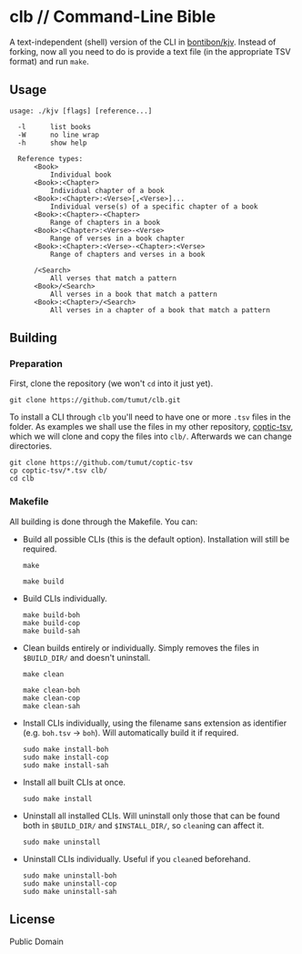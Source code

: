 # clb // Command-Line Bible

A text-independent (shell) version of the CLI in [bontibon/kjv](https://github.com/bontibon/kjv). Instead of forking, now all you need to do is provide a text file (in the appropriate TSV format) and run `make`.

## Usage

    usage: ./kjv [flags] [reference...]

      -l      list books
      -W      no line wrap
      -h      show help

      Reference types:
          <Book>
              Individual book
          <Book>:<Chapter>
              Individual chapter of a book
          <Book>:<Chapter>:<Verse>[,<Verse>]...
              Individual verse(s) of a specific chapter of a book
          <Book>:<Chapter>-<Chapter>
              Range of chapters in a book
          <Book>:<Chapter>:<Verse>-<Verse>
              Range of verses in a book chapter
          <Book>:<Chapter>:<Verse>-<Chapter>:<Verse>
              Range of chapters and verses in a book

          /<Search>
              All verses that match a pattern
          <Book>/<Search>
              All verses in a book that match a pattern
          <Book>:<Chapter>/<Search>
              All verses in a chapter of a book that match a pattern

## Building

### Preparation

First, clone the repository (we won't `cd` into it just yet).

```
git clone https://github.com/tumut/clb.git
```

To install a CLI through `clb` you'll need to have one or more `.tsv` files in the folder. As examples we shall use the files in my other repository, [coptic-tsv](https://github.com/tumut/coptic-tsv), which we will clone and copy the files into `clb/`. Afterwards we can change directories.

```
git clone https://github.com/tumut/coptic-tsv
cp coptic-tsv/*.tsv clb/
cd clb
```

### Makefile

All building is done through the Makefile. You can:

 *  Build all possible CLIs (this is the default option). Installation will still be required.
    ```
    make
    ```
    ```
    make build
    ```

 *  Build CLIs individually.
    ```
    make build-boh
    make build-cop
    make build-sah
    ```

 *  Clean builds entirely or individually. Simply removes the files in `$BUILD_DIR/` and doesn't uninstall.
    ```
    make clean
    ```
    ```
    make clean-boh
    make clean-cop
    make clean-sah
    ```

 *  Install CLIs individually, using the filename sans extension as identifier (e.g. `boh.tsv` &rarr; `boh`). Will automatically build it if required.
    ```
    sudo make install-boh
    sudo make install-cop
    sudo make install-sah
    ```

 *  Install all built CLIs at once.
    ```
    sudo make install
    ```

 *  Uninstall all installed CLIs. Will uninstall only those that can be found both in `$BUILD_DIR/` and `$INSTALL_DIR/`, so `clean`ing can affect it.
    ```
    sudo make uninstall
    ```

 *  Uninstall CLIs individually. Useful if you `clean`ed beforehand.
    ```
    sudo make uninstall-boh
    sudo make uninstall-cop
    sudo make uninstall-sah
    ```

## License

Public Domain
